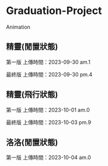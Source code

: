 # Graduation-Project
Animation

## 精靈(閒置狀態)
第一版
上傳時間：2023-09-30 am.1

最終版
上傳時間：2023-09-30 pm.4

## 精靈(飛行狀態)
第一版
上傳時間：2023-10-01 am.0

最終版
上傳時間：2023-10-03 pm.9

## 洛洛(閒置狀態)
第一版
上傳時間：2023-10-04 am.0